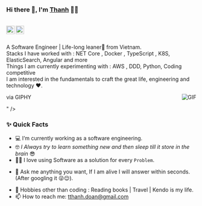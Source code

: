 ﻿### Hi there 👋, I'm [Thanh](https://github.com/thanh-doan-cko) 👨‍💻

<br/>

<a href="https://www.linkedin.com/in/thanh-doan-0a922b31/">
  <img align="left" alt="Thanh Doan's Linkedin" width="22px" src="https://cdn.jsdelivr.net/npm/simple-icons@v3/icons/linkedin.svg" />
</a>

<a href="mailto:tthanh.doan@gmail.com">
  <img align="left" alt="Thanh Doan's Email" width="22px" src="https://cdn.jsdelivr.net/npm/simple-icons@v3/icons/gmail.svg" />
</a>


<br />

<br/>

<p>
A Software Engineer | Life-long leaner🚀 from Vietnam. 
<br/>
Stacks I have worked with : NET Core , Docker , TypeScript , K8S, ElasticSearch, Angular and more
<br/>  
Things I am currently experimenting with : AWS , DDD, Python, Coding competitive
<br/>
I am interested in the fundamentals to craft the great life, engineering and technology ❤️.
</p>


<img align="right" alt="GIF" src="https://giphy.com/embed/h408T6Y5GfmXBKW62l">via GIPHY</a></p>" />
  
### ✨ Quick Facts

- 💻 I’m currently working as a software engineering.
- :nerd_face: *I Always try to learn something new and then sleep till it store in the brain* 😎
- :technologist: I love using Software as a solution for every `Problem`.
<!--- 🤔 I’m always looking for help for my future projects and/or my coding problems.-->
- 💬 Ask me anything you want, If I am alive I will answer within seconds. (After googling it 😜😌).
<!--- ⚡️ Fun-Fact: I sgo to sleep at 7pm -->
- 🎿 Hobbies other than coding : Reading books | Travel | Kendo is my life.
- 📫 How to reach me: tthanh.doan@gmail.com
